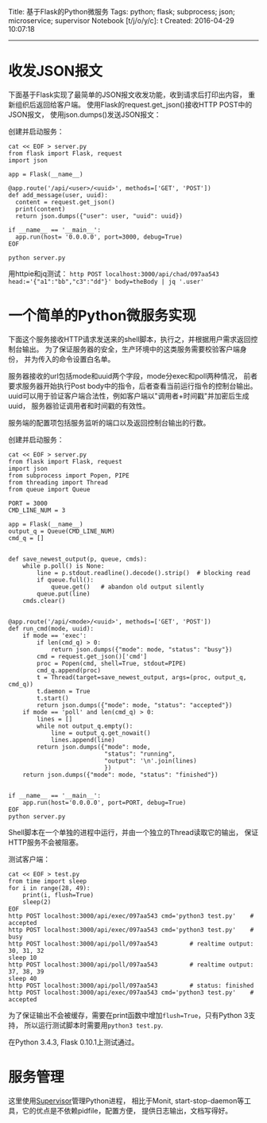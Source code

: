 Title: 基于Flask的Python微服务
Tags: python; flask; subprocess; json; microservice; supervisor
Notebook [t/j/o/y/c]: t
Created: 2016-04-29 10:07:18

------

# 收发JSON报文

下面基于Flask实现了最简单的JSON报文收发功能，收到请求后打印出内容，
重新组织后返回给客户端。
使用Flask的request.get_json()接收HTTP POST中的JSON报文，
使用json.dumps()发送JSON报文：

创建并启动服务：
```
cat << EOF > server.py
from flask import Flask, request
import json

app = Flask(__name__)

@app.route('/api/<user>/<uuid>', methods=['GET', 'POST'])
def add_message(user, uuid):
  content = request.get_json()
  print(content)
  return json.dumps({"user": user, "uuid": uuid})

if __name__ == '__main__':
  app.run(host= '0.0.0.0', port=3000, debug=True)
EOF

python server.py
```

用httpie和jq测试：
`http POST localhost:3000/api/chad/097aa543 head:='{"a1":"bb","c3":"dd"}' body=theBody | jq '.user'`

# 一个简单的Python微服务实现

下面这个服务接收HTTP请求发送来的shell脚本，执行之，并根据用户需求返回控制台输出。
为了保证服务器的安全，生产环境中的这类服务需要校验客户端身份，
并为传入的命令设置白名单。

服务器接收的url包括mode和uuid两个字段，mode分exec和poll两种情况，
前者要求服务器开始执行Post body中的指令，后者查看当前运行指令的控制台输出。
uuid可以用于验证客户端合法性，例如客户端以"调用者+时间戳"并加密后生成uuid，
服务器验证调用者和时间戳的有效性。

服务端的配置项包括服务监听的端口以及返回控制台输出的行数。

创建并启动服务：
```
cat << EOF > server.py
from flask import Flask, request
import json
from subprocess import Popen, PIPE
from threading import Thread
from queue import Queue

PORT = 3000
CMD_LINE_NUM = 3

app = Flask(__name__)
output_q = Queue(CMD_LINE_NUM)
cmd_q = []


def save_newest_output(p, queue, cmds):
    while p.poll() is None:
        line = p.stdout.readline().decode().strip()  # blocking read
        if queue.full():
            queue.get()   # abandon old output silently
        queue.put(line)
    cmds.clear()


@app.route('/api/<mode>/<uuid>', methods=['GET', 'POST'])
def run_cmd(mode, uuid):
    if mode == 'exec':
        if len(cmd_q) > 0:
            return json.dumps({"mode": mode, "status": "busy"})
        cmd = request.get_json()['cmd']
        proc = Popen(cmd, shell=True, stdout=PIPE)
        cmd_q.append(proc)
        t = Thread(target=save_newest_output, args=(proc, output_q, cmd_q))
        t.daemon = True
        t.start()
        return json.dumps({"mode": mode, "status": "accepted"})
    if mode == 'poll' and len(cmd_q) > 0:
        lines = []
        while not output_q.empty():
            line = output_q.get_nowait()
            lines.append(line)
        return json.dumps({"mode": mode,
                           "status": "running",
                           "output": '\n'.join(lines)
                           })
    return json.dumps({"mode": mode, "status": "finished"})


if __name__ == '__main__':
    app.run(host='0.0.0.0', port=PORT, debug=True)
EOF
python server.py
```
Shell脚本在一个单独的进程中运行，并由一个独立的Thread读取它的输出，
保证HTTP服务不会被阻塞。

测试客户端：
```
cat << EOF > test.py 
from time import sleep
for i in range(28, 49):
    print(i, flush=True)
    sleep(2)
EOF
http POST localhost:3000/api/exec/097aa543 cmd='python3 test.py'    # accepted
http POST localhost:3000/api/exec/097aa543 cmd='python3 test.py'    # busy
http POST localhost:3000/api/poll/097aa543         # realtime output: 30, 31, 32
sleep 10
http POST localhost:3000/api/poll/097aa543         # realtime output: 37, 38, 39
sleep 40
http POST localhost:3000/api/poll/097aa543         # status: finished
http POST localhost:3000/api/exec/097aa543 cmd='python3 test.py'    # accepted
```

为了保证输出不会被缓存，需要在print函数中增加`flush=True`，只有Python 3支持，
所以运行测试脚本时需要用`python3 test.py`.

在Python 3.4.3, Flask 0.10.1上测试通过。

# 服务管理

这里使用[Supervisor](http://supervisord.org/)管理Python进程，
相比于Monit, start-stop-daemon等工具，它的优点是不依赖pidfile，配置方便，
提供日志输出，文档写得好。
